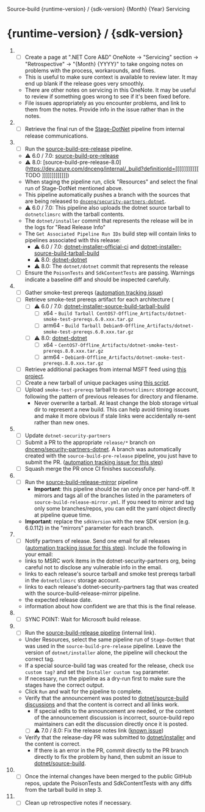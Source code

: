 <!--
  .NET 6.0+ Release Checklist

  To start the checklist for a new release:
  - Open a new issue in dotnet/release (private repo).
  - Delete lines starting with [Internal] if running a non-internal release.
  - Delete lines starting with [Non-Internal] if running an internal release.
-->

<!-- Issue Title: --> Source-build {runtime-version} / {sdk-version} {Month} {Year} Servicing

# {runtime-version} / {sdk-version}

1. - [ ] Create a page at ".NET Core A&D" OneNote -> "Servicing" section -> "Retrospective" -> "{Month} {YYYY}" to take ongoing notes on problems with the process, workarounds, and fixes.
    - This is useful to make sure context is available to review later. It may end up blank if the release goes very smoothly.
    - There are other notes on servicing in this OneNote. It may be useful to review if something goes wrong to see if it's been fixed before.
    - File issues appropriately as you encounter problems, and link to them from the notes. Provide info in the issue rather than in the notes.
1. - [ ] Retrieve the final run of the [Stage-DotNet](https://dev.azure.com/dnceng/internal/_build?definitionId=792&_a=summary) pipeline from internal release communications.
1. - [ ] Run the [source-build-pre-release](https://dev.azure.com/dnceng/internal/_build?definitionId=1188) pipeline.
    - ⚠️ 6.0 / 7.0: [source-build-pre-release](https://dev.azure.com/dnceng/internal/_build?definitionId=1188)
    - ⚠️ 8.0: [source-build-pre-release-8.0](https://dev.azure.com/dnceng/internal/_build?definitionId=[[[[[[[[[[[[ TODO ]]]]]]]]]]]]])
    - When staging the pipeline run, click "Resources" and select the final run of Stage-DotNet mentioned above.
    - This pipeline automatically pushes a branch with the sources that are being released to [`dnceng/security-partners-dotnet`](https://dev.azure.com/dnceng/internal/_git/security-partners-dotnet).
    - ⚠️ 6.0 / 7.0: This pipeline also uploads the dotnet source tarball to `dotnetclimsrc` with the tarball contents.
    - The `dotnet/installer` commit that represents the release will be in the logs for "Read Release Info"
    - The `Get Associated Pipeline Run IDs` build step will contain links to pipelines associated with this release:
        - ⚠️ 6.0 / 7.0: [dotnet-installer-official-ci](https://dev.azure.com/dnceng/internal/_build?definitionId=286) and [dotnet-installer-source-build-tarball-build](https://dev.azure.com/dnceng/internal/_build?definitionId=1011)
        - ⚠️ 8.0: [dotnet-dotnet](https://dev.azure.com/dnceng/internal/_build?definitionId=1219)
        - ⚠️ 8.0: The `dotnet/dotnet` commit that represents the release
    - [ ] Ensure the `PoisonTests` and `SdkContentTests` are passing.  Warnings indicate a baseline diff and should be inspected carefully.
1. - [ ] Gather smoke-test prereqs ([automation tracking issue](https://github.com/dotnet/source-build/issues/3068))
    - [ ] Retrieve smoke-test prereqs artifact for each architecture (
        - [ ] ⚠️ 6.0 / 7.0: [dotnet-installer-source-build-tarball-build](https://dev.azure.com/dnceng/internal/_build?definitionId=1011)
            - [ ] x64 - `Build Tarball CentOS7-Offline_Artifacts/dotnet-smoke-test-prereqs.6.0.xxx.tar.gz`
            - [ ] arm64 - `Build Tarball Debian9-Offline_Artifacts/dotnet-smoke-test-prereqs.6.0.xxx.tar.gz`
        - [ ] ⚠️ 8.0: [dotnet-dotnet](https://dev.azure.com/dnceng/internal/_build?definitionId=1219)
            - [ ] x64 - `CentOS7-Offline_Artifacts/dotnet-smoke-test-prereqs.8.0.xxx.tar.gz`
            - [ ] arm64 - `Debian9-Offline_Artifacts/dotnet-smoke-test-prereqs.8.0.xxx.tar.gz`
    - [ ] Retrieve additional packages from internal MSFT feed using [this project](https://gist.github.com/lbussell/47a3953686c218ede865e305478df74a).
    - [ ] Create a new tarball of unique packages using [this script](https://gist.github.com/lbussell/5789974491e3d3ed737aac0e8b97b594).
    - [ ] Upload `smoke-test-prereqs` tarball to `dotnetclimsrc` storage account, following the pattern of previous releases for directory and filename.
        - Never overwrite a tarball. At least change the blob storage virtual dir to represent a new build. This can help avoid timing issues and make it more obvious if stale links were accidentally re-sent rather than new ones.
1. - [ ] Update `dotnet-security-partners`
    - [ ] Submit a PR to the appropriate `release/*` branch on [dnceng/security-partners-dotnet](https://dev.azure.com/dnceng/internal/_git/security-partners-dotnet). A branch was automatically created with the `source-build-pre-release` pipeline, you just have to submit the PR. ([automation tracking issue for this step](https://github.com/dotnet/source-build/issues/3069))
    - [ ] Squash merge the PR once CI finishes successfully.
1. - [ ] Run the [source-build-release-mirror](https://dev.azure.com/dnceng/internal/_build?definitionId=1221&_a=summary) pipeline
     - **Important**: this pipeline should be ran only once per hand-off. It mirrors and tags all of the branches listed in the parameters of `source-build-release-mirror.yml`. If you need to mirror and tag only some branches/repos, you can edit the yaml object directly at pipeline queue time.
    - **Important**: replace the `sdkVersion` with the new SDK version (e.g. 6.0.112) in the "mirrors" parameter for each branch.
1. - [ ] Notify partners of release. Send one email for all releases ([automation tracking issue for this step](https://github.com/dotnet/source-build/issues/3196)). Include the following in your email:
    - links to MSRC work items in the dotnet-security-partners org, being careful not to disclose any vulnerable info in the email.
    - links to each release's source tarball and smoke test prereqs tarball in the `dotnetclimsrc` storage account.
    - links to each release's dotnet-security-partners tag that was created with the source-build-release-mirror pipeline.
    - the expected release date.
    - information about how confident we are that this is the final release.
1. - [ ] SYNC POINT: Wait for Microsoft build release.
1. - [ ] Run the [source-build-release pipeline](https://dev.azure.com/dnceng/internal/_build?definitionId=1124) (internal link).
    - Under Resources, select the same pipeline run of `Stage-DotNet` that was used in the `source-build-pre-release` pipeline. Leave the version of `dotnet/installer` alone, the pipeline will checkout the correct tag.
    - If a special source-build tag was created for the release, check `Use custom tag?` and set the `Installer custom tag` parameter.
    - If necessary, run the pipeline as a dry-run first to make sure the stages have the correct output.
    - Click `Run` and wait for the pipeline to complete.
    - Verify that the announcement was posted to [dotnet/source-build discussions](https://github.com/dotnet/source-build/discussions) and that the content is correct and all links work.
        - If special edits to the announcement are needed, or the content of the announcement discussion is incorrect, source-build repo maintainers can edit the discussion directly once it is posted.
        - [ ] ⚠️ 7.0 / 8.0: Fix the release notes link ([known issue](https://github.com/dotnet/source-build/issues/3178))
    - Verify that the release-day PR was submitted to [dotnet/installer](https://github.com/dotnet/installer/pulls) and the content is correct.
        - If there is an error in the PR, commit directly to the PR branch directly to fix the problem by hand, then submit an issue to [dotnet/source-build](https://github.com/dotnet/source-build).
1. - [ ] Once the internal changes have been merged to the public GitHub repos, update the PoisonTests and SdkContentTests with any diffs from the tarball build in step 3.
1. - [ ] Clean up retrospective notes if necessary.